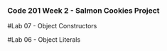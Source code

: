 ### Code 201 Week 2 - Salmon Cookies Project

#Lab 07 - Object Constructors

#Lab 06 - Object Literals
